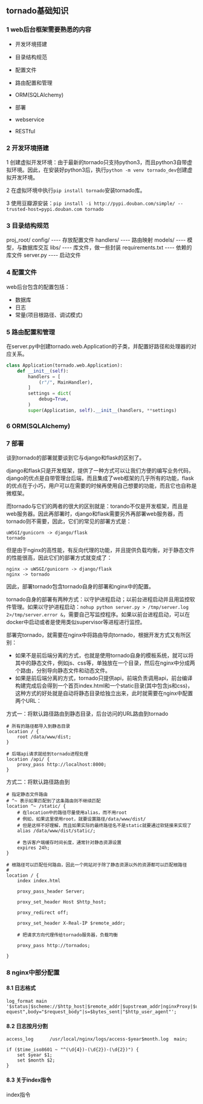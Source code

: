 ## tornado基础知识

### 1 web后台框架需要熟悉的内容

* 开发环境搭建
* 目录结构规范
* 配置文件
* 路由配置和管理
* ORM(SQLAlchemy)
* 部署

* webservice
* RESTful

### 2 开发环境搭建

1 创建虚拟开发环境：由于最新的tornado只支持python3，而且python3自带虚拟环境。因此，在安装好python3后，执行`python -m venv tornado_dev`创建虚拟开发环境。

2 在虚拟环境中执行`pip install tornado`安装tornado库。

3 使用豆瓣源安装：`pip install -i http://pypi.douban.com/simple/ --trusted-host=pypi.douban.com tornado`

### 3 目录结构规范

proj_root/
	config/ ---- 存放配置文件
	handlers/ ---- 路由映射
	models/ ---- 模型，与数据库交互
	libs/ ---- 库文件，做一些封装
	requirements.txt ---- 依赖的库文件
	server.py ---- 启动文件

### 4 配置文件

web后台包含的配置包括：

* 数据库
* 日志
* 常量(项目根路径、调试模式)

### 5 路由配置和管理

在server.py中创建tornado.web.Application的子类，并配置好路径和处理器的对应关系。

``` python
class Application(tornado.web.Application):
    def __init__(self):
        handlers = [
            (r"/", MainHandler),
        ]
        settings = dict(
            debug=True,
        )
        super(Application, self).__init__(handlers, **settings)
```

### 6 ORM(SQLAlchemy)

### 7 部署

谈到tornado的部署就要谈到它与django和flask的区别了。

django和flask只是开发框架，提供了一种方式可以让我们方便的编写业务代码，django的优点是自带管理台后端，而且集成了web框架的几乎所有的功能，flask的优点在于小巧，用户可以在需要的时候再使用自己想要的功能，而且它也自称是微框架。

而tornado与它们的两者的很大的区别就是：torando不仅是开发框架，而且是web服务器。因此再部署时，django和flask需要另外再部署web服务器，而tornado则不需要，因此，它们的常见的部署方式是：

```
uWSGI/gunicorn -> django/flask
tornado
```

但是由于nginx的高性能，有反向代理的功能，并且提供负载均衡，对于静态文件的性能很高，因此它们的部署方式就变成了：

```
nginx -> uWSGI/gunicorn -> django/flask
nginx -> tornado
```

因此，部署tornado包含tornado自身的部署和nginx中的配置。

tornado自身的部署有两种方式：以守护进程启动；以前台进程启动并且用监控软件管理。如果以守护进程启动：`nohup python server.py > /tmp/server.log 2>/tmp/server.error &`，需要自己写监控程序。如果以前台进程启动，可以在docker中启动或者是使用类似supervisor等进程进行监控。

部署完tornado，就需要在nginx中将路由导向tornado，根据开发方式又有所区别：

* 如果不是前后端分离的方式，也就是使用tornado自身的模板系统，就可以将其中的静态文件，例如js、css等，单独放在一个目录，然后在nginx中分成两个路由，分别导向静态文件和动态文件。
* 如果是前后端分离的方式，tornado只提供api，前端负责调用api，前台编译构建完成后会得到一个首页index.html和一个static目录(其中包含js和css)，这种方式的好处就是自动将静态目录给独立出来，此时就需要在nginx中配置两个URL：

方式一：将默认路径路由到静态目录，后台访问的URL路由到tornado

```
# 所有的路径都导入到静态目录
location / {
    root /data/www/dist;
}

# 后端api请求就给到tornado进程处理
location /api/ {
    proxy_pass http://localhost:8000;
}
```

方式二：将默认路径路由到

```
# 指定静态文件路由
# ^~ 表示如果匹配到了这条路由则不继续匹配
location ^~ /static/ {
    # 在location中的路径尽量使用alias，而不用root
    # 例如，如果这里使用root，就要设置路径/data/www/dist/
    # 但是这样不好理解，而且如果实际的最终路径名不是static就要通过软链接来实现了
    alias /data/www/dist/static/;

    # 告诉客户端缓存时间长度，通常针对静态资源设置
    expires 24h;
}

# 根路径可以匹配任何路由，因此一个网站对于除了静态资源以外的资源都可以匹配根路径
# 
location / {
    index index.html

    proxy_pass_header Server;

    proxy_set_header Host $http_host;

    proxy_redirect off;

    proxy_set_header X-Real-IP $remote_addr;

    # 把请求方向代理传给tornado服务器，负载均衡

    proxy_pass http://tornados;

}
```

### 8 nginx中部分配置

#### 8.1 日志格式

```
log_format main    '$status|$scheme://$http_host|$remote_addr|$upstream_addr|nginxProxy|$uri|$time_local|$request_time|$http_Tencent_LeakScan|$arg_offer_id|url="$r
equest",body="$request_body"|s=$bytes_sent|"$http_user_agent"';
```

#### 8.2 日志按月分割

```
access_log      /usr/local/nginx/logs/access-$year$month.log  main;

if ($time_iso8601 ~ "^(\d{4})-(\d{2})-(\d{2})") {
    set $year $1;
    set $month $2;
}
```

#### 8.3 关于index指令

index指令